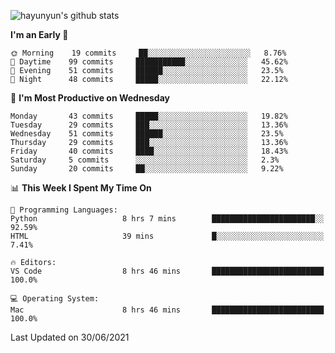 
![hayunyun's github stats](https://github-readme-stats.vercel.app/api?username=hayunyun&show_icons=true)


<!--START_SECTION:waka-->
**I'm an Early 🐤** 

```text
🌞 Morning    19 commits     ██░░░░░░░░░░░░░░░░░░░░░░░   8.76% 
🌆 Daytime    99 commits     ███████████░░░░░░░░░░░░░░   45.62% 
🌃 Evening    51 commits     ██████░░░░░░░░░░░░░░░░░░░   23.5% 
🌙 Night      48 commits     █████░░░░░░░░░░░░░░░░░░░░   22.12%

```
📅 **I'm Most Productive on Wednesday** 

```text
Monday       43 commits     █████░░░░░░░░░░░░░░░░░░░░   19.82% 
Tuesday      29 commits     ███░░░░░░░░░░░░░░░░░░░░░░   13.36% 
Wednesday    51 commits     ██████░░░░░░░░░░░░░░░░░░░   23.5% 
Thursday     29 commits     ███░░░░░░░░░░░░░░░░░░░░░░   13.36% 
Friday       40 commits     ████░░░░░░░░░░░░░░░░░░░░░   18.43% 
Saturday     5 commits      ░░░░░░░░░░░░░░░░░░░░░░░░░   2.3% 
Sunday       20 commits     ██░░░░░░░░░░░░░░░░░░░░░░░   9.22%

```


📊 **This Week I Spent My Time On** 

```text
💬 Programming Languages: 
Python                   8 hrs 7 mins        ███████████████████████░░   92.59% 
HTML                     39 mins             █░░░░░░░░░░░░░░░░░░░░░░░░   7.41%

🔥 Editors: 
VS Code                  8 hrs 46 mins       █████████████████████████   100.0%

💻 Operating System: 
Mac                      8 hrs 46 mins       █████████████████████████   100.0%

```


 Last Updated on 30/06/2021
<!--END_SECTION:waka-->

<!--
**hayunyun/hayunyun** is a ✨ _special_ ✨ repository because its `README.md` (this file) appears on your GitHub profile.

Here are some ideas to get you started:

- 🔭 I’m currently working on ...
- 🌱 I’m currently learning ...
- 👯 I’m looking to collaborate on ...
- 🤔 I’m looking for help with ...
- 💬 Ask me about ...
- 📫 How to reach me: ...
- 😄 Pronouns: ...
- ⚡ Fun fact: ...
-->
